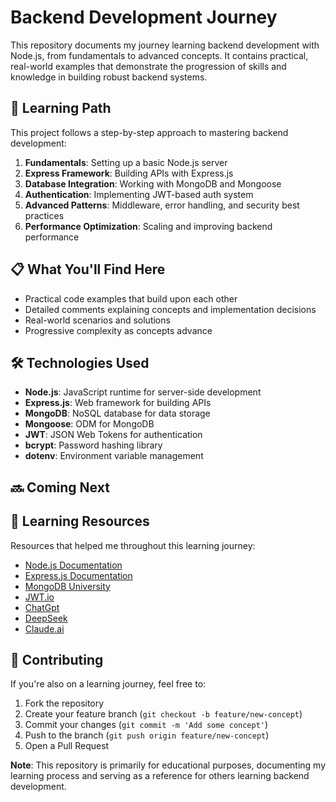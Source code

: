 # Backend Development Journey

This repository documents my journey learning backend development with Node.js, from fundamentals to advanced concepts. It contains practical, real-world examples that demonstrate the progression of skills and knowledge in building robust backend systems.

## 🚀 Learning Path

This project follows a step-by-step approach to mastering backend development:

1. **Fundamentals**: Setting up a basic Node.js server
2. **Express Framework**: Building APIs with Express.js
3. **Database Integration**: Working with MongoDB and Mongoose
4. **Authentication**: Implementing JWT-based auth system
5. **Advanced Patterns**: Middleware, error handling, and security best practices
6. **Performance Optimization**: Scaling and improving backend performance

## 📋 What You'll Find Here

- Practical code examples that build upon each other
- Detailed comments explaining concepts and implementation decisions
- Real-world scenarios and solutions
- Progressive complexity as concepts advance

## 🛠️ Technologies Used

- **Node.js**: JavaScript runtime for server-side development
- **Express.js**: Web framework for building APIs
- **MongoDB**: NoSQL database for data storage
- **Mongoose**: ODM for MongoDB
- **JWT**: JSON Web Tokens for authentication
- **bcrypt**: Password hashing library
- **dotenv**: Environment variable management

## 🔜 Coming Next


## 📖 Learning Resources

Resources that helped me throughout this learning journey:

- [Node.js Documentation](https://nodejs.org/en/docs/)
- [Express.js Documentation](https://expressjs.com/)
- [MongoDB University](https://university.mongodb.com/)
- [JWT.io](https://jwt.io/)
- [ChatGpt](https://chatgpt.com/)
- [DeepSeek](https://chat.deepseek.com/)
- [Claude.ai](https://claude.ai/)

## 🤝 Contributing

If you're also on a learning journey, feel free to:

1. Fork the repository
2. Create your feature branch (`git checkout -b feature/new-concept`)
3. Commit your changes (`git commit -m 'Add some concept'`)
4. Push to the branch (`git push origin feature/new-concept`)
5. Open a Pull Request


**Note**: This repository is primarily for educational purposes, documenting my learning process and serving as a reference for others learning backend development.